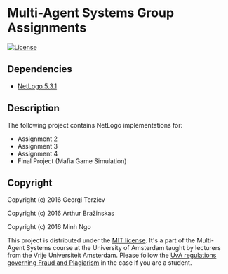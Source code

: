 # Multi-Agent Systems Group Assignments

[![License](http://img.shields.io/:license-mit-blue.svg)](LICENSE)

## Dependencies

- [NetLogo 5.3.1](https://ccl.northwestern.edu/netlogo/download.shtml)

## Description

The following project contains NetLogo implementations for:

- Assignment 2
- Assignment 3
- Assignment 4
- Final Project (Mafia Game Simulation)

## Copyright

Copyright (c) 2016 Georgi Terziev

Copyright (c) 2016 Arthur Bražinskas

Copyright (c) 2016 Minh Ngo

This project is distributed under the [MIT license](LICENSE). It's a part of the Multi-Agent Systems course at the University of Amsterdam taught by lecturers from the Vrije Universiteit Amsterdam. Please follow the [UvA regulations governing Fraud and Plagiarism](http://student.uva.nl/en/az/content/plagiarism-and-fraud/plagiarism-and-fraud.html) in the case if you are a student.
